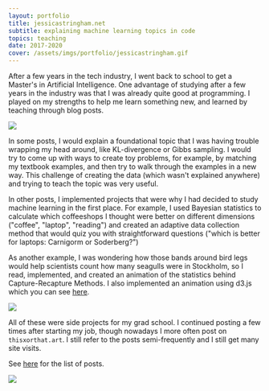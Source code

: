 ```yaml
---
layout: portfolio
title: jessicastringham.net
subtitle: explaining machine learning topics in code
topics: teaching
date: 2017-2020
cover: /assets/imgs/portfolio/jessicastringham.gif
---
```



After a few years in the tech industry, I went back to school to get a Master's in Artificial Intelligence. One advantage of studying after a few years in the industry was that I was already quite good at programming. I played on my strengths to help me learn something new, and learned by teaching through blog posts.

<img class="floatmedimage-no-border" src="https://jessicastringham.net/assets/2017-12-31-strided.gif">

In some posts, I would explain a foundational topic that I was having trouble wrapping my head around, like KL-divergence or Gibbs sampling.
I would try to come up with ways to create toy problems, for example, by matching my textbook examples, and then try to walk through the examples in a new way. This challenge of creating the data (which wasn't explained anywhere) and trying to teach the topic was very useful.

In other posts, I implemented projects that were why I had decided to study machine learning in the first place. For example, I used Bayesian statistics to calculate which coffeeshops I thought were better on different dimensions ("coffee", "laptop", "reading") and created an adaptive data collection method that would quiz you with straightforward questions ("which is better for laptops: Carnigorm or Soderberg?")

As another example, I was wondering how those bands around bird legs would help scientists count how many seagulls were in Stockholm, so I read, implemented, and created an animation of the statistics behind Capture-Recapture Methods. I also implemented an animation using d3.js which you can see [here](https://jessicastringham.net/2019/08/18/mark-recapture/).

<img class="fullwidth-no-border" src="/assets/imgs/etc/capture.png">


All of these were side projects for my grad school.
I continued posting a few times after starting my job, though nowadays I more often post on `thisxorthat.art`. I still refer to the posts semi-frequently and I still get many site visits.


See [here](https://jessicastringham.net/projects/) for the list of posts.

<img class="fullwidth-no-border" src="/assets/imgs/portfolio/jessicastringham.png">